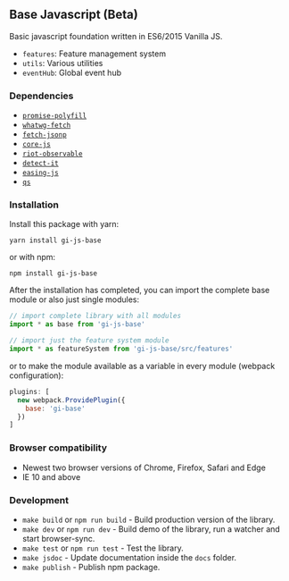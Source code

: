 ## Base Javascript (Beta)

Basic javascript foundation written in ES6/2015 Vanilla JS.

* `features`: Feature management system
* `utils`: Various utilities
* `eventHub`: Global event hub

### Dependencies

* [`promise-polyfill`](https://github.com/taylorhakes/promise-polyfill)
* [`whatwg-fetch`](https://github.com/github/fetch)
* [`fetch-jsonp`](https://github.com/camsong/fetch-jsonp)
* [`core-js`](https://github.com/zloirock/core-js)
* [`riot-observable`](https://github.com/riot/observable)
* [`detect-it`](https://github.com/rafrex/detect-it)
* [`easing-js`](https://github.com/danro/easing-js)
* [`qs`](https://github.com/ljharb/qs)

### Installation

Install this package with yarn:

    yarn install gi-js-base
  
  or with npm:
    
    npm install gi-js-base

After the installation has completed, you can import the complete base module or also just single modules:

```javascript
// import complete library with all modules
import * as base from 'gi-js-base'

// import just the feature system module
import * as featureSystem from 'gi-js-base/src/features'
```

or to make the module available as a variable in every module (webpack configuration):

```javascript
plugins: [
  new webpack.ProvidePlugin({
    base: 'gi-base'
  })
]
```

### Browser compatibility

* Newest two browser versions of Chrome, Firefox, Safari and Edge
* IE 10 and above

### Development

* `make build` or `npm run build` - Build production version of the library.
* `make dev` or `npm run dev` - Build demo of the library, run a watcher and start browser-sync.
* `make test` or `npm run test` - Test the library.
* `make jsdoc` - Update documentation inside the `docs` folder.
* `make publish` - Publish npm package.

